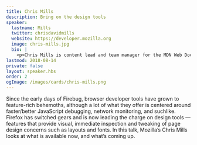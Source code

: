 ```yaml
---
title: Chris Mills
description: Bring on the design tools
speaker:
  lastname: Mills
  twitter: chrisdavidmills
  website: https://developer.mozilla.org
  image: chris-mills.jpg
  bio: |
    <p>Chris Mills is content lead and team manager for the MDN Web Docs writer’s team at Mozilla. Since about the year 2000 he has enjoyed tinkering with web technologies, moaning about accessibility, and writing great documentation. He has come full circle from raging heavy metal drummer, to grumpy old man and spreadsheet admin.</p>
lastmod: 2018-08-14
private: false
layout: speaker.hbs
order: 2
ogImage: /images/cards/chris-mills.png
---
```


Since the early days of Firebug, browser developer tools have grown to feature-rich behemoths, although a lot of what they offer is centered around faster/better JavaScript debugging, network monitoring, and suchlike. Firefox has switched gears and is now leading the charge on design tools — features that provide visual, immediate inspection and tweaking of page design concerns such as layouts and fonts. In this talk, Mozilla’s Chris Mills looks at what is available now, and what’s coming up.
